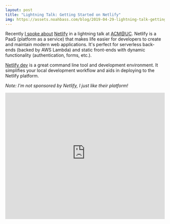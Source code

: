 ```yaml
---
layout: post
title: "Lightning Talk: Getting Started on Netlify"
img: https://assets.noahbass.com/blog/2019-04-29-lightning-talk-getting-started-netlify/img.jpg
---
```


Recently [I spoke about](https://www.youtube.com/watch?v=gRFxBBKn4hI) [Netlify](https://www.netlify.com) in a lightning talk at [ACM@UC](https://acmatuc.org). Netlify is a PaaS (platform as a service) that makes life easier for developers to create and maintain modern web applications. It's perfect for serverless back-ends (backed by AWS Lambda) and static front-ends with dynamic functionality (authentication, forms, etc.).

[Netlify dev](https://www.netlify.com/products/dev/) is a great command line tool and development environment. It simplifies your local development workflow and aids in deploying to the Netlify platform.

_Note: I'm not sponsored by Netlify, I just like their platform!_

<iframe width="100%" src="https://www.youtube-nocookie.com/embed/gRFxBBKn4hI" frameborder="0" allow="accelerometer; autoplay; encrypted-media; gyroscope; picture-in-picture" style="min-height: 399px; max-width: 100%; margin: 0 auto; display: block" allowfullscreen></iframe>
